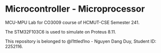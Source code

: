 # Microcontroller - Microprocessor
MCU-MPU Lab for CO3009 course of HCMUT-CSE Semester 241.  

The STM32F103C6 is used to simulate on Proteus 8.11.

This repository is belonged to @l1ttled1no - Nguyen Dang Duy, Student ID: 2252116. 
